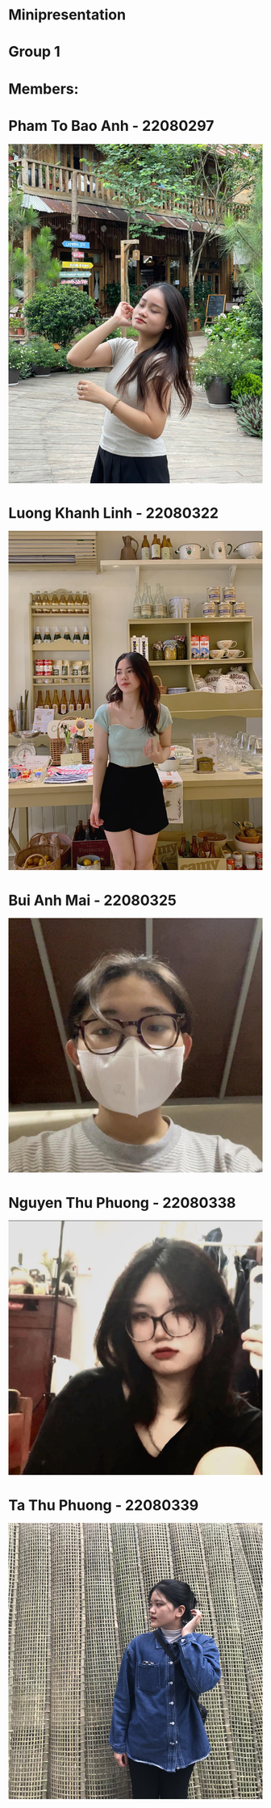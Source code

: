 # Minipresentation
# Group 1 
# Members: 
# Pham To Bao Anh - 22080297
![](image/B.jpg)
# Luong Khanh Linh - 22080322
![](image/L.jpg)
# Bui Anh Mai - 22080325
![](image/M.jpg)
# Nguyen Thu Phuong - 22080338
![](image/C.jpg)
# Ta Thu Phuong - 22080339
![](image/P.jpg)
